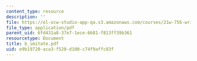 ```yaml
---
content_type: resource
description: ''
file: https://ol-ocw-studio-app-qa.s3.amazonaws.com/courses/21w-756-writing-and-reading-poems-fall-2006/e9b19720aca3f520d100c74f9affc83f_b_imitate.pdf
file_type: application/pdf
parent_uid: 6fd431a8-37e7-1ece-6681-f813ff39b361
resourcetype: Document
title: b_imitate.pdf
uid: e9b19720-aca3-f520-d100-c74f9affc83f
---
```

